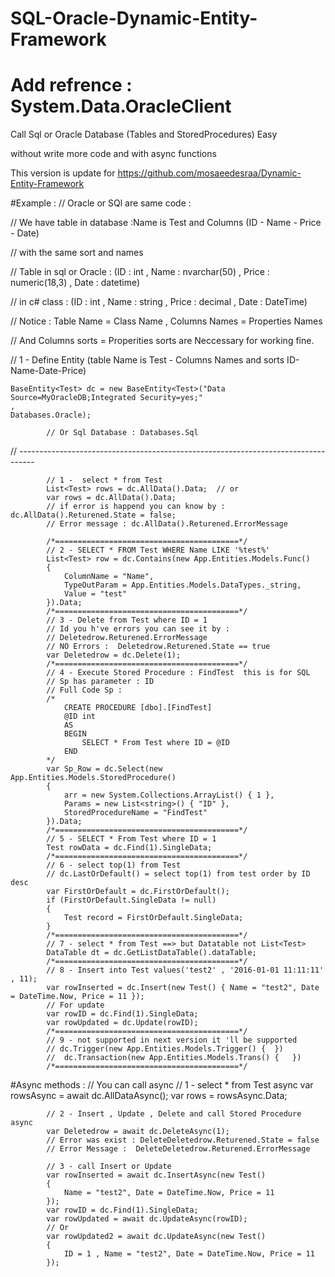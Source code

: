 # SQL-Oracle-Dynamic-Entity-Framework

# Add refrence : System.Data.OracleClient

Call Sql or Oracle Database (Tables and StoredProcedures) Easy 

without write more code and with async functions

This version is update for https://github.com/mosaeedesraa/Dynamic-Entity-Framework

#Example : 
// Oracle or SQl are same code : 

// We have table in database  :Name is  Test and Columns (ID - Name - Price - Date) 

// with the same sort and names

// Table in sql or Oracle : (ID : int , Name : nvarchar(50) , Price : numeric(18,3) , Date : datetime)

// in c# class : (ID : int , Name : string , Price : decimal , Date : DateTime)

// Notice : Table Name = Class Name , Columns Names = Properties Names 

// And Columns sorts = Properities sorts are Neccessary for working fine.


// 1 - Define Entity (table Name is Test - Columns Names and sorts ID-Name-Date-Price)

	BaseEntity<Test> dc = new BaseEntity<Test>("Data Source=MyOracleDB;Integrated Security=yes;"
	,
	Databases.Oracle);
	
            // Or Sql Database : Databases.Sql
            
// ----------------------------------------------------------------------------------  

            // 1 -  select * from Test
            List<Test> rows = dc.AllData().Data;  // or
            var rows = dc.AllData().Data;
            // if error is happend you can know by :  dc.AllData().Returened.State = false;
            // Error message : dc.AllData().Returened.ErrorMessage       

            /*=========================================*/
            // 2 - SELECT * FROM Test WHERE Name LIKE '%test%'  
            List<Test> row = dc.Contains(new App.Entities.Models.Func()
            {
                ColumnName = "Name",
                TypeOutParam = App.Entities.Models.DataTypes._string,
                Value = "test"
            }).Data;
            /*=========================================*/
            // 3 - Delete from Test where ID = 1
            // Id you h've errors you can see it by :
            // Deletedrow.Returened.ErrorMessage
            // NO Errors :  Deletedrow.Returened.State == true
            var Deletedrow = dc.Delete(1);
            /*=========================================*/
            // 4 - Execute Stored Procedure : FindTest  this is for SQL
            // Sp has parameter : ID
            // Full Code Sp : 
            /*
                CREATE PROCEDURE [dbo].[FindTest] 
	            @ID int
                AS
                BEGIN
	                SELECT * From Test where ID = @ID		
                END
            */
            var Sp_Row = dc.Select(new App.Entities.Models.StoredProcedure()
            {
                arr = new System.Collections.ArrayList() { 1 },
                Params = new List<string>() { "ID" },
                StoredProcedureName = "FindTest"
            }).Data;
            /*=========================================*/
            // 5 - SELECT * From Test where ID = 1
            Test rowData = dc.Find(1).SingleData;
            /*=========================================*/
            // 6 - select top(1) from Test
            // dc.LastOrDefault() = select top(1) from test order by ID desc
            var FirstOrDefault = dc.FirstOrDefault();
            if (FirstOrDefault.SingleData != null)
            {
                Test record = FirstOrDefault.SingleData;
            }
            /*=========================================*/
            // 7 - select * from Test ==> but Datatable not List<Test>
            DataTable dt = dc.GetListDataTable().dataTable;
            /*=========================================*/
            // 8 - Insert into Test values('test2' , '2016-01-01 11:11:11' , 11);
            var rowInserted = dc.Insert(new Test() { Name = "test2", Date = DateTime.Now, Price = 11 });
            // For update
            var rowID = dc.Find(1).SingleData;
            var rowUpdated = dc.Update(rowID);
            /*=========================================*/
            // 9 - not supported in next version it 'll be supported
            // dc.Trigger(new App.Entities.Models.Trigger() {  })
            //  dc.Transaction(new App.Entities.Models.Trans() {   })
            /*=========================================*/

#Async methods : 
 // You can call async
            // 1 -  select * from Test   async
            var rowsAsync = await dc.AllDataAsync();
            var rows = rowsAsync.Data;

            // 2 - Insert , Update , Delete and call Stored Procedure async
            var Deletedrow = await dc.DeleteAsync(1);
            // Error was exist : DeleteDeletedrow.Returened.State = false
            // Error Message :  DeleteDeletedrow.Returened.ErrorMessage

            // 3 - call Insert or Update
            var rowInserted = await dc.InsertAsync(new Test()
            {
                Name = "test2", Date = DateTime.Now, Price = 11
            });
            var rowID = dc.Find(1).SingleData;
            var rowUpdated = await dc.UpdateAsync(rowID);
            // Or
            var rowUpdated2 = await dc.UpdateAsync(new Test() 
            {
                ID = 1 , Name = "test2", Date = DateTime.Now, Price = 11 
            });

